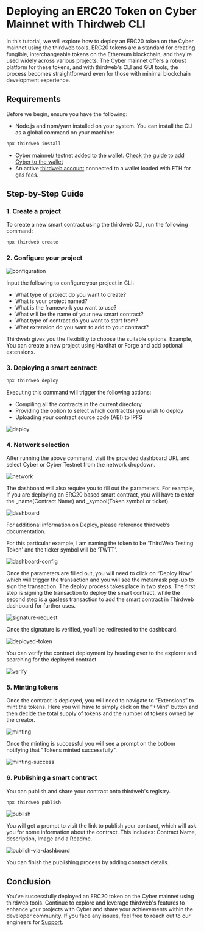 # Deploying an ERC20 Token on Cyber Mainnet with Thirdweb CLI

In this tutorial, we will explore how to deploy an ERC20 token on the Cyber mainnet using the thirdweb tools. ERC20 tokens are a standard for creating fungible, interchangeable tokens on the Ethereum blockchain, and they're used widely across various projects. The Cyber mainnet offers a robust platform for these tokens, and with thirdweb's CLI and GUI tools, the process becomes straightforward even for those with minimal blockchain development experience.

## Requirements
Before we begin, ensure you have the following:

- Node.js and npm/yarn installed on your system. You can install the CLI as a global command on your machine:

```bash
npx thirdweb install
```

- Cyber mainnet/ testnet added to the wallet. [Check the guide to add Cyber to the wallet](https://docs.cyber.co/build-on-cyber/connecting-wallet)
- An active [thirdweb account](https://thirdweb.com/dashboard) connected to a wallet loaded with ETH for gas fees.


## Step-by-Step Guide

### 1. **Create a project**

To create a new smart contract using the thirdweb CLI, run the following command:
```bash
npx thirdweb create
```

### 2. **Configure your project**

![configuration](/tutorial-assets/thirdweb-configure.png)

Input the following to configure your project in CLI:
- What type of project do you want to create?
- What is your project named?
- What is the framework you want to use?
- What will be the name of your new smart contract?
- What type of contract do you want to start from?
- What extension do you want to add to your contract?

Thirdweb gives you the flexibility to choose the suitable options. Example, You can create a new project using Hardhat or Forge and add optional extensions.

### 3. **Deploying a smart contract:**

```bash
npx thirdweb deploy
```


Executing this command will trigger the following actions:
- Compiling all the contracts in the current directory
- Providing the option to select which contract(s) you wish to deploy
- Uploading your contract source code (ABI) to IPFS

![deploy](/tutorial-assets/thirdweb-11.png)

### 4. **Network selection**
After running the above command, visit the provided dashboard URL and select Cyber or Cyber Testnet from the network dropdown.

![network](/tutorial-assets/thirdweb-3.png)

The dashboard will also require you to fill out the parameters. For example, If you are deploying an ERC20 based smart contract, you will have to enter the _name(Contract Name) and _symbol(Token symbol or ticket).

![dashboard](/tutorial-assets/thirdweb-2.png)

For additional information on Deploy, please reference thirdweb’s documentation.

For this particular example, I am naming the token to be ‘ThirdWeb Testing Token’ and the ticker symbol will be ‘TWTT’.

![dashboard-config](/tutorial-assets/thirdweb-1.png)


Once the parameters are filled out, you will need to click on “Deploy Now” which will trigger the transaction and you will see the metamask pop-up to sign the transaction. The deploy process takes place in two steps. The first step is signing the transaction to deploy the smart contract, while the second step is a gasless transaction to add the smart contract in Thirdweb dashboard for further uses.

![signature-request](/tutorial-assets/thirdweb-4.png)

Once the signature is verified, you'll be redirected to the dashboard.

![deployed-token](/tutorial-assets/thirdweb-5.png)

You can verify the contract deployment by heading over to the explorer and searching for the deployed contract.

![verify](/tutorial-assets/thirdweb-6.png)


### 5. **Minting tokens**

Once the contract is deployed, you will need to navigate to “Extensions” to mint the tokens. Here you will have to simply click on the “+Mint” button and then decide the total supply of tokens and the number of tokens owned by the creator.

![minting](/tutorial-assets/thirdweb-7.png)

Once the minting is successful you will see a prompt on the bottom notifying that "Tokens minted successfully".

![minting-success](/tutorial-assets/thirdweb-10.png)

### 6. **Publishing a smart contract**
You can publish and share your contract onto thirdweb's registry.

```bash
npx thirdweb publish
```

![publish](/tutorial-assets/thirdweb-8.png)


You will get a prompt to visit the link to publish your contract, which will ask you for some information about the contract. This includes: Contract Name, description, Image and a Readme.


![publish-via-dashboard](/tutorial-assets/thirdweb-9.png)

You can finish the publishing process by adding contract details.


## Conclusion

You've successfully deployed an ERC20 token on the Cyber mainnet using thirdweb tools. Continue to explore and leverage thirdweb's features to enhance your projects with Cyber and share your achievements within the developer community. If you face any issues, feel free to reach out to our engineers for [Support](/build-on-cyber/support.md).

